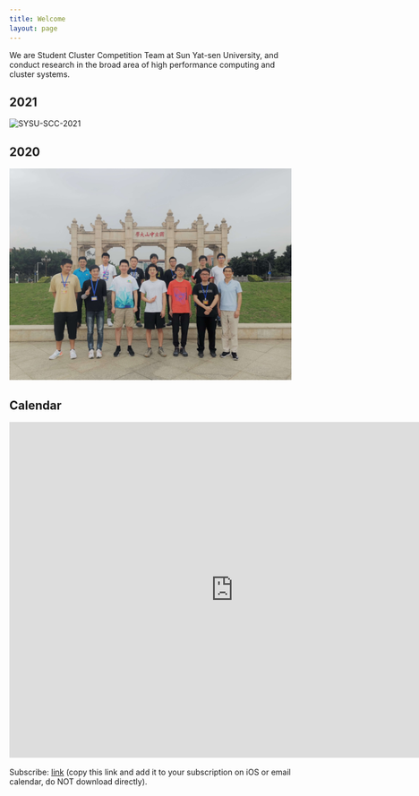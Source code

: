 ```yaml
---
title: Welcome
layout: page
---
```


We are Student Cluster Competition Team at Sun Yat-sen University, and conduct research in the broad area of high performance computing and cluster systems.

## 2021

![SYSU-SCC-2021](https://i.loli.net/2021/11/14/BqSHTNo5VhRbvmr.jpg)

## 2020

![SYSU-SCC-2020](/assets/image/2022/06/02/0.jpeg)

## Calendar

<iframe src="https://calendar.google.com/calendar/embed?height=600&wkst=1&bgcolor=%23616161&ctz=Asia%2FShanghai&showTitle=1&showPrint=0&showNav=1&src=YThqZGQ1bTc1OGdnZTV2ZnFzcGVvMGVpMDhAZ3JvdXAuY2FsZW5kYXIuZ29vZ2xlLmNvbQ&color=%23F4511E" style="border-width:0" width="800" height="600" frameborder="0" scrolling="no"></iframe>

Subscribe: [link](https://calendar.google.com/calendar/ical/a8jdd5m758gge5vfqspeo0ei08%40group.calendar.google.com/public/basic.ics) (copy this link and add it to your subscription on iOS or email calendar, do NOT download directly).
